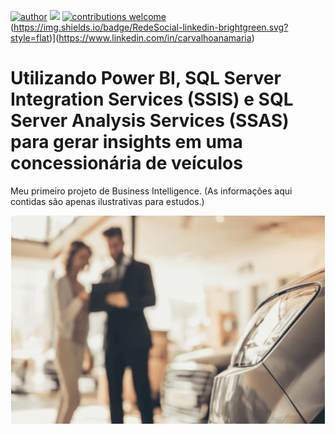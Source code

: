 [![author](https://img.shields.io/badge/author-AnaMariaCarvalho-red.svg)](https://www.linkedin.com/in/carvalhoanamaria/) [![](https://img.shields.io/badge/License-GPLv3-blue.svg)](http://perso.crans.org/besson/LICENSE.html) [![contributions welcome](https://img.shields.io/badge/contributions-welcome-brightgreen.svg?style=flat)](https://github.com/carvalhoanamaria)
(https://img.shields.io/badge/RedeSocial-linkedin-brightgreen.svg?style=flat)](https://www.linkedin.com/in/carvalhoanamaria)

# Utilizando Power BI, SQL Server Integration Services (SSIS) e SQL Server Analysis Services (SSAS) para gerar insights em uma concessionária de veículos
Meu primeiro projeto de Business Intelligence. (As informações aqui contidas são apenas ilustrativas para estudos.)
<p align="center">
  <img src="img_con.png" >
</p>





